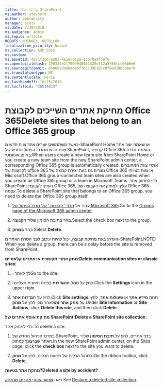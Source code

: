 ```yaml
---
title: מחיקת אתר SharePoint
ms.author: stevhord
author: bentoncity
manager: scotv
ms.date: 7/30/2018
ms.audience: Admin
ms.topic: article
ROBOTS: NOINDEX, NOFOLLOW
localization_priority: Normal
ms.collection: Adm_O365
ms.custom: ''
ms.assetid: 4a71f3cd-000a-4a1a-b42a-15b70a8fb6f8
ms.openlocfilehash: 19033fe2f700e940432428e212a5956fcc06b0e6
ms.sourcegitcommit: 0b06093dabd685f76cc39b1d7c0f8b03883b6e79
ms.translationtype: MT
ms.contentlocale: he-IL
ms.lasthandoff: 10/25/2019
ms.locfileid: "36514033"
---
```

# <a name="delete-sites-that-belong-to-an-office-365-group"></a><span data-ttu-id="cc59b-102">מחיקת אתרים השייכים לקבוצת Office 365</span><span class="sxs-lookup"><span data-stu-id="cc59b-102">Delete sites that belong to an Office 365 group</span></span>

<span data-ttu-id="cc59b-103">כאשר משתמשים יוצרים אתר צוות חדש מ-SharePoint Home או שאתה יוצר אתר צוות חדש ממרכז הניהול החדש של SharePoint, קבוצת Office 365 תואמת נוצרת באופן אוטומטי.</span><span class="sxs-lookup"><span data-stu-id="cc59b-103">When users create a new team site from SharePoint Home or you create a new team site from the new SharePoint admin center, a corresponding Office 365 group is automatically created.</span></span> <span data-ttu-id="cc59b-104">אתרי צוות המחוברים לקבוצות של office 365 נוצרים גם בעת יצירת קבוצה של Office 365 או צוות בצוותי Microsoft.</span><span class="sxs-lookup"><span data-stu-id="cc59b-104">Office 365 group-connected team sites are also created when you create an Office 365 group or a team in Microsoft Teams.</span></span> <span data-ttu-id="cc59b-105">כדי למחוק אתר SharePoint השייך לקבוצת Office 365, עליך למחוק את הקבוצה של Office 365 עצמה.</span><span class="sxs-lookup"><span data-stu-id="cc59b-105">To delete a SharePoint site that belongs to an Office 365 group, you need to delete the Office 365 group itself.</span></span> 
  
1. <span data-ttu-id="cc59b-106">עבור אל [הדף ' קבוצות ' של מרכז הניהול של Microsoft 365](https://portal.office.com/adminportal/home#/groups).</span><span class="sxs-lookup"><span data-stu-id="cc59b-106">Go to the [Groups page of the Microsoft 365 admin center](https://portal.office.com/adminportal/home#/groups).</span></span>
    
2. <span data-ttu-id="cc59b-107">בחר בתיבת הסימון שליד הקבוצה.</span><span class="sxs-lookup"><span data-stu-id="cc59b-107">Select the check box next to the group.</span></span>
    
3. <span data-ttu-id="cc59b-108">בחר **במחק**.</span><span class="sxs-lookup"><span data-stu-id="cc59b-108">Select **Delete**.</span></span>
    
<span data-ttu-id="cc59b-109">הערה: בעת מחיקת קבוצה, יכול להיות עיכוב לפני הסרת האתר מ-SharePoint.</span><span class="sxs-lookup"><span data-stu-id="cc59b-109">NOTE: When you delete a group, there can be a delay before the site is removed from SharePoint.</span></span>
  
<span data-ttu-id="cc59b-110">**מחק אתרי תקשורת או אתרים קלאסיים:**</span><span class="sxs-lookup"><span data-stu-id="cc59b-110">**Delete communication sites or classic sites:**</span></span>

1. <span data-ttu-id="cc59b-111">. לך לאתר</span><span class="sxs-lookup"><span data-stu-id="cc59b-111">Go to the site.</span></span>
  
2. <span data-ttu-id="cc59b-112">לחץ על סמל **ההגדרות** בפינה הימנית העליונה.</span><span class="sxs-lookup"><span data-stu-id="cc59b-112">Click the **Settings** icon in the upper right.</span></span> 
  
3. <span data-ttu-id="cc59b-113">לחץ על **הגדרות אתר**.</span><span class="sxs-lookup"><span data-stu-id="cc59b-113">Click **Site settings**.</span></span> <span data-ttu-id="cc59b-114">תחת **מידע אתר** או **פעולות אתר**, לחץ על **מחק אתר זה**ולאחר מכן לחץ על **מחק**.</span><span class="sxs-lookup"><span data-stu-id="cc59b-114">Under **Site Information** or **Site Actions**, click **Delete this site**, and then click **Delete**.</span></span>
  
<span data-ttu-id="cc59b-115">**מחיקת אוסף אתרים של SharePoint:**</span><span class="sxs-lookup"><span data-stu-id="cc59b-115">**Delete a SharePoint site collection:**</span></span>

<span data-ttu-id="cc59b-116">כדי למחוק אתר:</span><span class="sxs-lookup"><span data-stu-id="cc59b-116">To delete a site:</span></span>
  
1. <span data-ttu-id="cc59b-117">במרכז הניהול החדש של SharePoint, בדף אתרים, לחץ על **תיבת הסימון** שליד האתר שברצונך למחוק.</span><span class="sxs-lookup"><span data-stu-id="cc59b-117">In the new SharePoint admin center, on the Sites page, click the **check box** next to the site you want to delete.</span></span> 
    
2. <span data-ttu-id="cc59b-118">בסרגל הכלים של רצועת הכלים, לחץ על **מחק.**</span><span class="sxs-lookup"><span data-stu-id="cc59b-118">On the ribbon toolbar, click **Delete.**</span></span>
    
<span data-ttu-id="cc59b-119">**מחקת אתר בטעות?**</span><span class="sxs-lookup"><span data-stu-id="cc59b-119">**Deleted a site by accident?**</span></span>

<span data-ttu-id="cc59b-120">ראה [שחזור אוסף אתרים שנמחק](https://go.microsoft.com/fwlink/?linkid=867660).</span><span class="sxs-lookup"><span data-stu-id="cc59b-120">See [Restore a deleted site collection](https://go.microsoft.com/fwlink/?linkid=867660).</span></span>
  

